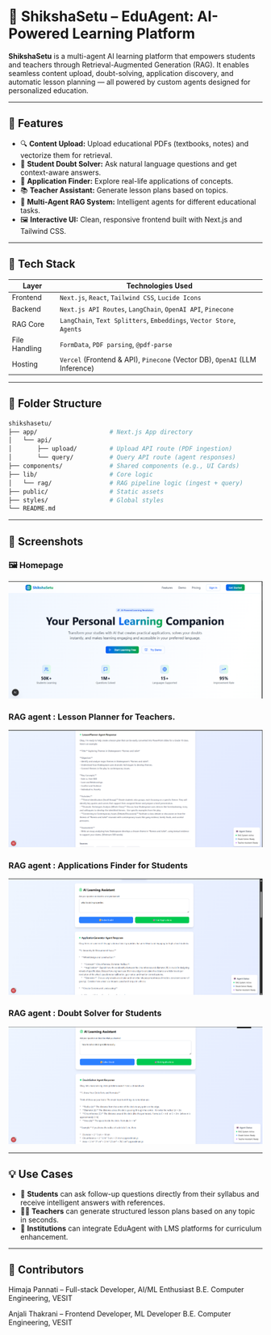 # 📘 ShikshaSetu – EduAgent: AI-Powered Learning Platform

**ShikshaSetu** is a multi-agent AI learning platform that empowers students and teachers through Retrieval-Augmented Generation (RAG). It enables seamless content upload, doubt-solving, application discovery, and automatic lesson planning — all powered by custom agents designed for personalized education.

---

## 🚀 Features

- 🔍 **Content Upload:** Upload educational PDFs (textbooks, notes) and vectorize them for retrieval.
- 💬 **Student Doubt Solver:** Ask natural language questions and get context-aware answers.
- 🎯 **Application Finder:** Explore real-life applications of concepts.
- 📚 **Teacher Assistant:** Generate lesson plans based on topics.
- 🧠 **Multi-Agent RAG System:** Intelligent agents for different educational tasks.
- 🖼️ **Interactive UI:** Clean, responsive frontend built with Next.js and Tailwind CSS.

---

## 🧱 Tech Stack

| Layer         | Technologies Used                                                                 |
|---------------|------------------------------------------------------------------------------------|
| Frontend      | `Next.js`, `React`, `Tailwind CSS`, `Lucide Icons`                                |
| Backend       | `Next.js API Routes`, `LangChain`, `OpenAI API`, `Pinecone`                       |
| RAG Core      | `LangChain`, `Text Splitters`, `Embeddings`, `Vector Store`, `Agents`             |
| File Handling | `FormData`, `PDF parsing`, `@pdf-parse`                                           |
| Hosting       | `Vercel` (Frontend & API), `Pinecone` (Vector DB), `OpenAI` (LLM Inference)       |

---

## 📁 Folder Structure

```bash
shikshasetu/
├── app/                    # Next.js App directory
│   └── api/
│       ├── upload/         # Upload API route (PDF ingestion)
│       └── query/          # Query API route (agent responses)
├── components/             # Shared components (e.g., UI Cards)
├── lib/                    # Core logic
│   └── rag/                # RAG pipeline logic (ingest + query)
├── public/                 # Static assets
├── styles/                 # Global styles
└── README.md
```
---

## 📸 Screenshots

### 🖼️ Homepage
![Homepage](./screenshots/homepage.png) 
### RAG agent : Lesson Planner for Teachers.
![RAG agent : Lesson Planner for Teachers.](./screenshots/lesson-generator-agent.png)
### RAG agent : Applications Finder for Students 
![RAG agent : Applications Finder for Students ](./screenshots/application-finder-agent.png)
### RAG agent : Doubt Solver  for Students
![RAG agent : Doubt Solver  for Students ](./screenshots/doubt-solver.png)

---

## 💡 Use Cases

- 📖 **Students** can ask follow-up questions directly from their syllabus and receive intelligent answers with references.
- 👩‍🏫 **Teachers** can generate structured lesson plans based on any topic in seconds.
- 🧪 **Institutions** can integrate EduAgent with LMS platforms for curriculum enhancement.

---

##  🙌 Contributors
Himaja Pannati – Full-stack Developer, AI/ML Enthusiast
B.E. Computer Engineering, VESIT

Anjali Thakrani – Frontend Developer, ML Developer
B.E. Computer Engineering, VESIT
